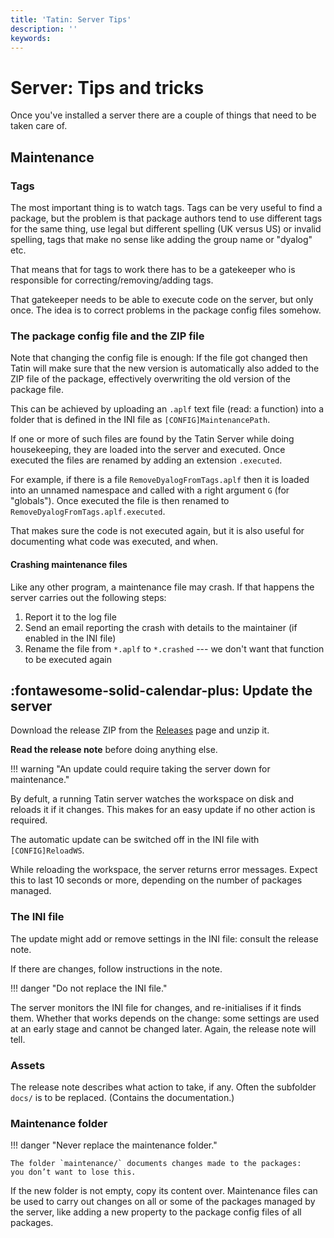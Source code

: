 ```yaml
---
title: 'Tatin: Server Tips'
description: ''
keywords: 
---
```

# Server: Tips and tricks

Once you've installed a server there are a couple of things that need to be taken care of.

## Maintenance

### Tags

The most important thing is to watch tags. Tags can be very useful to find a package, but the problem is that package authors tend to use different tags for the same thing, use legal but different spelling (UK versus US) or invalid spelling, tags that make no sense like adding the group name or "dyalog" etc.

That means that for tags to work there has to be a gatekeeper who is responsible for correcting/removing/adding tags.

That gatekeeper needs to be able to execute code on the server, but only once. The idea is to correct problems in the package config files somehow.

### The package config file and the ZIP file

Note that changing the config file is enough: If the file got changed then Tatin will make sure that the new version is automatically also added to the ZIP file of the package, effectively overwriting the old version of the package file. 

This can be achieved by uploading an `.aplf` text file (read: a function) into a folder that is defined in the INI file as `[CONFIG]MaintenancePath`.

If one or more of such files are found by the Tatin Server while doing housekeeping, they are loaded into the server and executed. Once executed the files are renamed by adding an extension `.executed`.

For example, if there is a file `RemoveDyalogFromTags.aplf` then it is loaded into an unnamed namespace and called with a right argument `G` (for "globals"). Once executed the file is then renamed to `RemoveDyalogFromTags.aplf.executed`.

That makes sure the code is not executed again, but it is also useful for documenting what code was executed, and when.

#### Crashing maintenance files

Like any other program, a maintenance file may crash. If that happens the server carries out the following steps:

1. Report it to the log file
2. Send an email reporting the crash with details to the maintainer (if enabled in the INI file)
3. Rename the file from `*.aplf` to `*.crashed` --- we don't want that function to be executed again


## :fontawesome-solid-calendar-plus: Update the server

Download the release ZIP from the [Releases](https://github.com/aplteam/Tatin/releases) page and unzip it.

**Read the release note** before doing anything else.

!!! warning "An update could require taking the server down for maintenance."


By defult, a running Tatin server watches the workspace on disk
and reloads it if it changes.
This makes for an easy update if no other action is required.

The automatic update can be switched off in the INI file with `[CONFIG]ReloadWS`.

While reloading the workspace, the server returns error messages.
Expect this to last 10 seconds or more, depending on the number of packages managed.


### The INI file

The update might add or remove settings in the INI file: consult the release note.

If there are changes, follow instructions in the note.

!!! danger "Do not replace the INI file."

The server monitors the INI file for changes, and re-initialises if it finds them.
Whether that works depends on the change: some settings are used at an early stage and cannot be changed later.
Again, the release note will tell.


### Assets

The release note describes what action to take, if any.
Often the subfolder `docs/` is to be replaced. (Contains the documentation.)


### Maintenance folder

!!! danger "Never replace the maintenance folder."

    The folder `maintenance/` documents changes made to the packages:
    you don’t want to lose this.

If the new folder is not empty, copy its content over.
Maintenance files can be used to carry out changes on all or some of the packages managed by the server, like adding a new property to the package config files of all packages.





